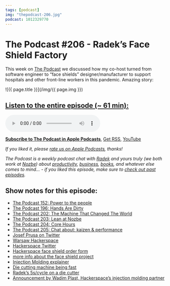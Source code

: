 ```yaml
---
tags: [podcast]
img: "thepodcast-206.jpg"
podcast: 1012329770
---
```


# The Podcast #206 - Radek’s Face Shield Factory

This week on [The Podcast][p] we discussed how my co-host turned from software engineer to “face shields” designer/manufacturer to support hospitals and other front-line workers in this pandemic. Amazing story:

<!--More-->

![{{ page.title }}](/img/{{ page.img }})

## [Listen to the entire episode (~ 61 min):][e]

<audio controls>
<source src="https://files.nozbe.com/podcast/206.mp3" type="audio/mpeg">
</audio>

**[Subscribe to The Podcast in Apple Podcasts][i]**, [Get RSS][rss], [YouTube][y]

*If you liked it, please [rate us on Apple Podcasts][i], thanks!*

*The Podcast is a weekly podcast chat with [Radek][r] and yours truly (we both work at [Nozbe][n]) about [productivity](/productivity), [business](/business), [books](/books), and whatever else comes to mind… - if you liked this episode, make sure to [check out past episodes](/podcast).*

## Show notes for this episode:

  * [The Podcast 152: Power to the people](https://thepodcast.fm/episodes/152)
  * [The Podcast 196: Hands Are Dirty](https://thepodcast.fm/episodes/196)
  * [The Podcast 202: The Machine That Changed The World](https://thepodcast.fm/episodes/202)
  * [The Podcast 203: Lean at Nozbe](https://thepodcast.fm/episodes/203)
  * [The Podcast 204: Core Hours](https://thepodcast.fm/episodes/204)
  * [The Podcast 205: Chat about: kaizen & performance](https://thepodcast.fm/episodes/205)
  * [Josef Prusa on Twitter](https://twitter.com/josefprusa)
  * [Warsaw Hackerspace](https://hackerspace.pl/)
  * [Hackerspace Twitter](https://twitter.com/hackerspacepl)
  * [Hackerspace face shield order form](https://covid.hackerspace.pl/)
  * [more info about the face shield project](https://wiki.hackerspace.pl/projects:covid-19)
  * [Injection Molding explainer](https://www.youtube.com/watch?v=RMjtmsr3CqA)
  * [Die cutting machine being fast](https://www.youtube.com/watch?v=IqsXVxEXIgo)
  * [Radek’s 5s/cycle on a die cutter](https://twitter.com/hackerspacepl/status/1248240806902870016)
  * [Announcement by Wadim Plast, Hackerspace’s injection molding partner](https://www.wadim.com.pl/pl/a/przylbice)

[y]: https://michael.gratis/thepodcastyt
[rss]: http://thepodcast.fm/episodes?format=RSS
[e]: http://thepodcast.fm/episodes/206

[p]: https://michael.gratis/thepodcastfm
[n]: https://nozbe.com/?a=mike
[r]: https://michael.gratis/radex
[i]: https://michael.gratis/thepodcast
[o]: https://michael.gratis/ipadonly

